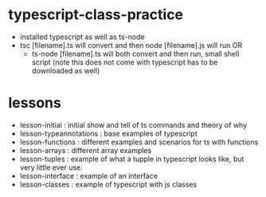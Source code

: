 # typescript-class-practice

- installed typescript as well as ts-node
- tsc [filename].ts will convert and then node [filename].js will run OR
  - ts-node [filename].ts will both convert and then run, small shell script (note this does not come with typescript has to be downloaded as well)

# lessons

- lesson-initial : initial show and tell of ts commands and theory of why
- lesson-typeannotations : base examples of typescript
- lesson-functions : different examples and scenarios for ts with functions
- lesson-arrays : different array examples
- lesson-tuples : example of what a tupple in typescript looks like, but very little ever use.
- lesson-interface : example of an interface
- lesson-classes : example of typescript with js classes
